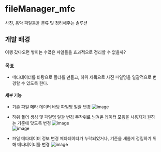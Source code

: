 # fileManager_mfc
사진, 음악 파일등을 분류 및 정리해주는 솔루션

## 개발 배경 
여행 갔다오면 쌓이는 수많은 파일들을 효과적으로 정리할 수 없을까?<br>

### 목표
- 메타데이터를 바탕으로 폴더를 만들고, 하위 제목으로 사진 파일명을 일괄적으로 변경할 수 있도록 한다.

#### 세부 기능
- 기존 파일 메타 데이터 바탕 파일명 일괄 변경
![image](https://user-images.githubusercontent.com/29244603/123584514-72b3c500-d81c-11eb-888b-73731363d0d5.png)<br>

- 하위 폴더 생성 및 파일명 일괄 변경
무작위로 넘겨온 데이터 모음을 사용자가 원하는 기준에 맞도록 변경
![image](https://user-images.githubusercontent.com/29244603/123584848-0dac9f00-d81d-11eb-956d-07267ec66eb1.png)<br>
![image](https://user-images.githubusercontent.com/29244603/123584864-13a28000-d81d-11eb-80c9-cd6377f24fe0.png)

- 파일 메타데이터 정보 변경
메타데이터가 누락되었거나, 기준을 새롭게 정립하기 위해 메타데이터를 변경
![image](https://user-images.githubusercontent.com/29244603/123585148-a93e0f80-d81d-11eb-9f3b-cec2677ab96b.png)
